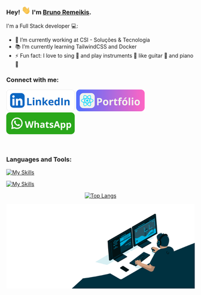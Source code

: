 [linkedin]: https://www.linkedin.com/in/bruno-remeikis-b9a6a2202/
[website]: https://portifolio-remeikis.vercel.app/

### Hey! <img src="https://raw.githubusercontent.com/ABSphreak/ABSphreak/master/gifs/Hi.gif" width="24px"/> I'm [Bruno Remeikis][website].
<!-- <a href="https://portifolio-remeikis.vercel.app/" style="color: purple">Bruno Remeikis</a> -->

I'm a Full Stack developer 💻:

- 💼 I’m currently working at CSI - Soluções & Tecnologia
- 📚 I’m currently learning TailwindCSS and Docker
- ⚡ Fun fact: I love to sing 🎤 and play instruments 🎵 like guitar 🎸 and piano 🎹

### Connect with me:
[![](linkedin-button.png)](https://www.linkedin.com/in/bruno-remeikis-b9a6a2202/)
[![](portifolio-button.png)](https://portifolio-remeikis.vercel.app/)
[![](whatsapp-button.png)](https://wa.me//5527995898501?text=Olá,%20Bruno!%20vim%20através%20do%20seu%20GitHub.)

<br />

<!--
[<img align="left" alt="LinkedIn" width="22px" src="https://cdn.jsdelivr.net/npm/simple-icons@v3/icons/linkedin.svg" />][linkedin] LinkedIn
<br />
[<img align="left" alt="WebSite" width="22px" src="https://cdn.jsdelivr.net/npm/simple-icons@v3/icons/googlechrome.svg" />][website] WebSite]
-->


### Languages and Tools:
[![My Skills](https://skillicons.dev/icons?i=java,spring,js,ts,nodejs,react,nextjs,angular,html,css,kafka&theme=light)](https://skillicons.dev)
<!-- hibernate,sass,tailwind -->

<!--[![My Skills](https://skillicons.dev/icons?i=aws,docker&theme=light)](https://skillicons.dev)-->

[![My Skills](https://skillicons.dev/icons?i=mysql,mongodb&theme=light)](https://skillicons.dev)

<!--
<code><img height="20" src="https://raw.githubusercontent.com/github/explore/80688e429a7d4ef2fca1e82350fe8e3517d3494d/topics/html/html.png"             alt="HTML5"></code>
<code><img height="20" src="https://raw.githubusercontent.com/github/explore/80688e429a7d4ef2fca1e82350fe8e3517d3494d/topics/css/css.png"               alt="CSS3"></code>
<code><img height="20" src="https://raw.githubusercontent.com/github/explore/80688e429a7d4ef2fca1e82350fe8e3517d3494d/topics/javascript/javascript.png" alt="JavaScript"></code>
<code><img height="20" src="https://raw.githubusercontent.com/github/explore/80688e429a7d4ef2fca1e82350fe8e3517d3494d/topics/typescript/typescript.png" alt="TypeScript"></code>
<code><img height="20" src="https://raw.githubusercontent.com/github/explore/80688e429a7d4ef2fca1e82350fe8e3517d3494d/topics/nodejs/nodejs.png"         alt="Node.js"></code>
<code><img height="20" src="https://raw.githubusercontent.com/github/explore/80688e429a7d4ef2fca1e82350fe8e3517d3494d/topics/react/react.png"           alt="React.js"></code>
<code><img height="20" src="https://raw.githubusercontent.com/github/explore/80688e429a7d4ef2fca1e82350fe8e3517d3494d/topics/react-native/react-native.png" alt="React Native"></code>
<code><img height="20" src="https://raw.githubusercontent.com/github/explore/80688e429a7d4ef2fca1e82350fe8e3517d3494d/topics/electron/electron.png" alt="Electron"></code>
<code><img height="20" src="https://raw.githubusercontent.com/github/explore/80688e429a7d4ef2fca1e82350fe8e3517d3494d/topics/sass/sass.png"             alt="Sass" /></code>
<code><img height="20" src="https://raw.githubusercontent.com/github/explore/80688e429a7d4ef2fca1e82350fe8e3517d3494d/topics/java/java.png"             alt="Java" /></code>
<code><img height="20" src="https://raw.githubusercontent.com/github/explore/80688e429a7d4ef2fca1e82350fe8e3517d3494d/topics/cpp/cpp.png"               alt="C++" /></code>
<code><img height="20" src="https://raw.githubusercontent.com/github/explore/80688e429a7d4ef2fca1e82350fe8e3517d3494d/topics/sql/sql.png"               alt="SQL" /></code>
-->
<!--
<code><img height="20" src="https://raw.githubusercontent.com/github/explore/80688e429a7d4ef2fca1e82350fe8e3517d3494d/topics/php/php.png"               alt="PHP" /></code>
<code><img height="20" src="https://raw.githubusercontent.com/github/explore/80688e429a7d4ef2fca1e82350fe8e3517d3494d/topics/python/python.png"         alt="Python" /></code>
-->

<div align="center">
  
<!--[![BRUNO REMEIKIS's github stats](https://github-readme-stats.vercel.app/api?username=bruno-remeikis&show_icons=true&theme=radical&bg_color=30,0d0d0d,191919&title_color=fff&text_color=fff&icon_color=79ff97)](https://github.com/anuraghazra/github-readme-stats)-->
[![Top Langs](https://github-readme-stats.vercel.app/api/top-langs/?username=bruno-remeikis&layout=compact&theme=radical&bg_color=30,0d0d0d,191919&title_color=fff&text_color=fff&icon_color=79ff97)](https://github.com/anuraghazra/github-readme-stats)

</div>




<!--
### Languages and Tools:
<div style="display: flex; gap: 4px">
    <img alt="Java" src="https://img.shields.io/badge/Java-cf1717?style=for-the-badge&logo=openjdk&logoColor=white">
    <img alt="Spring" src="https://img.shields.io/badge/Spring-6DB33F?style=for-the-badge&logo=Spring&logoColor=white">
    <img alt="Hibernate" src="https://img.shields.io/badge/Hibernate-59666C?style=for-the-badge&logo=hibernate&logoColor=white">
    <img alt="HTML" src="https://img.shields.io/badge/HTML-E34F26?style=for-the-badge&logo=html5&logoColor=white">
</div>

<br />

<div style="display: flex; gap: 4px">
    <img alt="Java" src="https://img.shields.io/badge/Java-cf1717?style=for-the-badge&logo=openjdk&logoColor=white" style="border-radius: 6px">
    <img alt="Spring" src="https://img.shields.io/badge/Spring-6DB33F?style=for-the-badge&logo=Spring&logoColor=white" style="border-radius: 999px">
    <img alt="Hibernate" src="https://img.shields.io/badge/Hibernate-59666C?style=for-the-badge&logo=hibernate&logoColor=white" style="border-radius: 999px">
    <img alt="HTML" src="https://img.shields.io/badge/HTML-E34F26?style=for-the-badge&logo=html5&logoColor=white" style="border-radius: 999px">
</div>
-->

<div style="display: flex; justify-content: end; align-items: end; background: white">
    <div style="background: rgb(0, 49, 64); width: 30px; height: 27.2px; clip-path: polygon(100% 0, 100% 100%, 0 100%); margin-right: -1px"></div>
    <img src="code.gif" width="300px" />
</div>